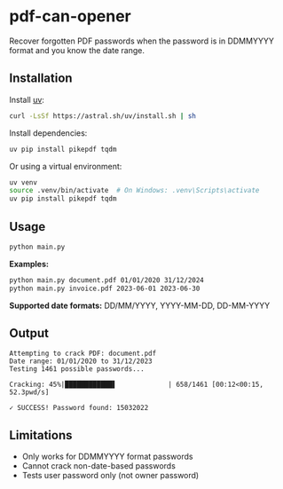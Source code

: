 # pdf-can-opener

Recover forgotten PDF passwords when the password is in DDMMYYYY format and you know the date range.

## Installation

Install [uv](https://github.com/astral-sh/uv):
```bash
curl -LsSf https://astral.sh/uv/install.sh | sh
```

Install dependencies:
```bash
uv pip install pikepdf tqdm
```

Or using a virtual environment:
```bash
uv venv
source .venv/bin/activate  # On Windows: .venv\Scripts\activate
uv pip install pikepdf tqdm
```

## Usage
```bash
python main.py   
```

**Examples:**
```bash
python main.py document.pdf 01/01/2020 31/12/2024
python main.py invoice.pdf 2023-06-01 2023-06-30
```

**Supported date formats:** DD/MM/YYYY, YYYY-MM-DD, DD-MM-YYYY

## Output
```
Attempting to crack PDF: document.pdf
Date range: 01/01/2020 to 31/12/2023
Testing 1461 possible passwords...

Cracking: 45%|████████████▌             | 658/1461 [00:12<00:15, 52.3pwd/s]

✓ SUCCESS! Password found: 15032022
```

## Limitations

- Only works for DDMMYYYY format passwords
- Cannot crack non-date-based passwords
- Tests user password only (not owner password)